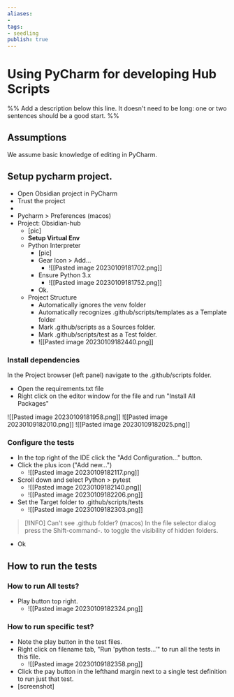 ```yaml
---
aliases: 
- 
tags:
- seedling
publish: true
---
```


# Using PyCharm for developing Hub Scripts

%% Add a description below this line. It doesn't need to be long: one or two sentences should be a good start. %%

## Assumptions

We assume basic knowledge of editing in PyCharm.

## Setup pycharm project.
- Open Obsidian project in PyCharm
- Trust the project
- 
- Pycharm > Preferences (macos)
- Project: Obsidian-hub
	- [pic]
	- **Setup Virtual Env**
	- Python Interpreter 
		- [pic]
		- Gear Icon > Add...
			- ![[Pasted image 20230109181702.png]]
		- Ensure Python 3.x
			- ![[Pasted image 20230109181752.png]]
		- Ok.
	- Project Structure
		- Automatically ignores the venv folder
		- Automatically recognizes .github/scripts/templates as a Template folder
		- Mark .github/scripts as a Sources folder.
		- Mark .github/scripts/test as a Test folder.
		- ![[Pasted image 20230109182440.png]]
 
### Install dependencies
  In the Project browser (left panel) navigate to the .github/scripts folder.
- Open the requirements.txt file
- Right click on the editor window for the file and run "Install All Packages"

![[Pasted image 20230109181958.png]]
![[Pasted image 20230109182010.png]]
![[Pasted image 20230109182025.png]]

### Configure the tests
- In the top right of the IDE click the "Add Configuration..." button.
- Click the plus icon ("Add new...")
	- ![[Pasted image 20230109182117.png]]
- Scroll down and select Python > pytest
	- ![[Pasted image 20230109182140.png]]
	- ![[Pasted image 20230109182206.png]]
- Set the Target folder to .github/scripts/tests
	- ![[Pasted image 20230109182303.png]]
> [!INFO] Can't see .github folder? (macos)
> In the file selector dialog press the Shift-command-. to toggle the visibility of hidden folders.
- Ok
	
## How to run the tests

###  How to run All tests?
- Play button top right.
	- ![[Pasted image 20230109182324.png]]

### How to run specific test?
- Note the play button in the test files.
- Right click on filename tab, "Run 'python tests...'" to run all the tests in this file.
	- ![[Pasted image 20230109182358.png]]
- Click the pay button in the lefthand margin next to a single test definition to run just that test.
 - [screenshot]

